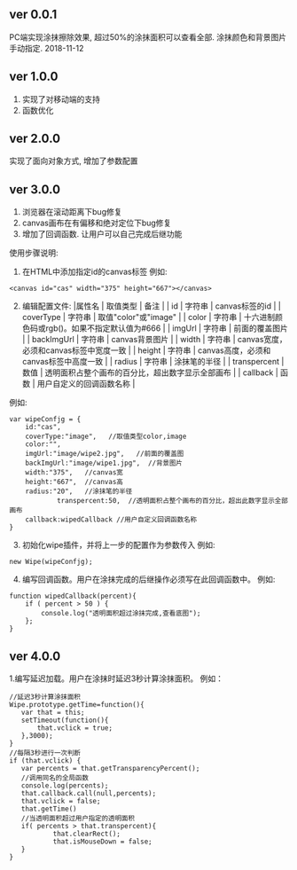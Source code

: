 ﻿## ver 0.0.1 ##
PC端实现涂抹擦除效果, 超过50%的涂抹面积可以查看全部. 涂抹颜色和背景图片手动指定. 2018-11-12
## ver 1.0.0 ##
1. 实现了对移动端的支持
1. 函数优化
## ver 2.0.0 ##
实现了面向对象方式,
增加了参数配置
## ver 3.0.0 ##
1. 浏览器在滚动距离下bug修复
2. canvas画布在有偏移和绝对定位下bug修复
3. 增加了回调函数. 让用户可以自己完成后继功能

使用步骤说明:
1. 在HTML中添加指定id的canvas标签
例如: 

` <canvas id="cas" width="375" height="667"></canvas> `

2. 编辑配置文件:
|属性名 | 取值类型 | 备注 |
| id | 字符串 | canvas标签的id |
| coverType | 字符串 | 取值"color"或"image" |
| color | 字符串 | 十六进制颜色码或rgb()。如果不指定默认值为#666 |
| imgUrl | 字符串 | 前面的覆盖图片 |
| backImgUrl | 字符串 | canvas背景图片 |
| width | 字符串 | canvas宽度，必须和canvas标签中宽度一致 |
| height | 字符串 | canvas高度，必须和canvas标签中高度一致 |
| radius | 字符串 | 涂抹笔的半径 |
| transpercent | 数值 | 透明面积占整个画布的百分比，超出数字显示全部画布 |
| callback | 函数 | 用户自定义的回调函数名称 |

例如:
``` 
var wipeConfjg = {
	id:"cas",
	coverType:"image",   //取值类型color,image
	color:"",
	imgUrl:"image/wipe2.jpg",   //前面的覆盖图
	backImgUrl:"image/wipe1.jpg",  //背景图片
	width:"375",   //canvas宽
	height:"667",  //canvas高
	radius:"20",   //涂抹笔的半径
            transpercent:50,  //透明面积占整个画布的百分比，超出此数字显示全部画布
	callback:wipedCallback //用户自定义回调函数名称
}
 ``` 3. 初始化wipe插件，并将上一步的配置作为参数传入 例如: ``` 
new Wipe(wipeConfjg); ```4. 编写回调函数。用户在涂抹完成的后继操作必须写在此回调函数中。例如:``` 
function wipedCallback(percent){
	if ( percent > 50 ) {
		console.log("透明面积超过涂抹完成,查看底图");
	};
} ``` ## ver 4.0.0 ## 1.编写延迟加载。用户在涂抹时延迟3秒计算涂抹面积。 例如： ``` 
//延迟3秒计算涂抹面积
Wipe.prototype.getTime=function(){
	var that = this;
	setTimeout(function(){
		that.vclick = true;
	},3000);
}
//每隔3秒进行一次判断
if (that.vclick) {
	var percents = that.getTransparencyPercent();
	//调用同名的全局函数
	console.log(percents);
	that.callback.call(null,percents);
	that.vclick = false;
	that.getTime()
	//当透明面积超过用户指定的透明面积
	if( percents > that.transpercent){
			that.clearRect();
			that.isMouseDown = false;
	}		
} ``` 